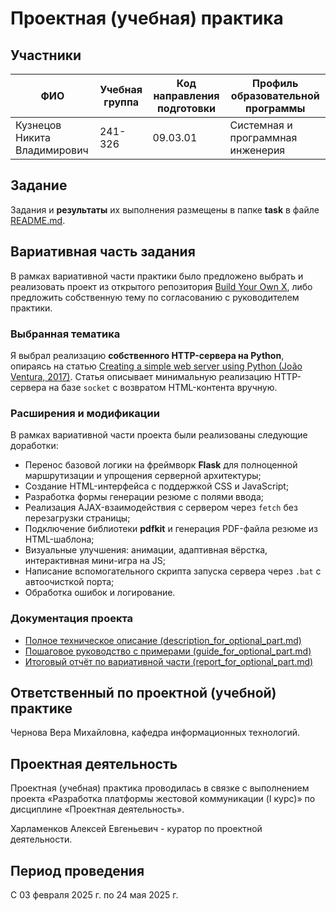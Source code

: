 # Проектная (учебная) практика

## Участники

| ФИО | Учебная группа | Код направления подготовки | Профиль образовательной программы |
|-|-|-|-|
| Кузнецов Никита Владимирович |241-326|09.03.01|Системная и программная инженерия|

## Задание

Задания и **результаты** их выполнения размещены в папке **task** в файле [README.md](task/README.md).

## Вариативная часть задания

В рамках вариативной части практики было предложено выбрать и реализовать проект из открытого репозитория [Build Your Own X](https://github.com/codecrafters-io/build-your-own-x), либо предложить собственную тему по согласованию с руководителем практики.

### Выбранная тематика

Я выбрал реализацию **собственного HTTP-сервера на Python**, опираясь на статью [Creating a simple web server using Python (João Ventura, 2017)](https://joaoventura.net/blog/2017/python-webserver/). Статья описывает минимальную реализацию HTTP-сервера на базе `socket` с возвратом HTML-контента вручную.

### Расширения и модификации

В рамках вариативной части проекта были реализованы следующие доработки:

- Перенос базовой логики на фреймворк **Flask** для полноценной маршрутизации и упрощения серверной архитектуры;
- Создание HTML-интерфейса с поддержкой CSS и JavaScript;
- Разработка формы генерации резюме с полями ввода;
- Реализация AJAX-взаимодействия с сервером через `fetch` без перезагрузки страницы;
- Подключение библиотеки **pdfkit** и генерация PDF-файла резюме из HTML-шаблона;
- Визуальные улучшения: анимации, адаптивная вёрстка, интерактивная мини-игра на JS;
- Написание вспомогательного скрипта запуска сервера через `.bat` с автоочисткой порта;
- Обработка ошибок и логирование.

### Документация проекта

- [Полное техническое описание (description_for_optional_part.md)](https://github.com/Half-dirty/practice-2025-1/blob/master/docs/description_for_optional_part.md)
- [Пошаговое руководство с примерами (guide_for_optional_part.md)](https://github.com/Half-dirty/practice-2025-1/blob/master/docs/guide_for_optional_part.md)
- [Итоговый отчёт по вариативной части (report_for_optional_part.md)](https://github.com/Half-dirty/practice-2025-1/blob/master/reports/report_for_optional_part.md)

## Ответственный по проектной (учебной) практике

Чернова Вера Михайловна, кафедра информационных технологий.

## Проектная деятельность

Проектная (учебная) практика проводилась в связке с выполнением проекта «Разработка платформы жестовой коммуникации (I курс)» по дисциплине «Проектная деятельность».

Харламенков Алексей Евгеньевич - куратор по проектной деятельности.

## Период проведения

С 03 февраля 2025 г. по 24 мая 2025 г.
